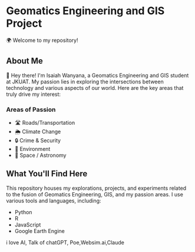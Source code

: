 # Geomatics Engineering and GIS Project

🌍 Welcome to my repository!

## About Me
👋 Hey there! I'm Isaiah Wanyana, a Geomatics Engineering and GIS student at JKUAT. My passion lies in exploring the intersections between technology and various aspects of our world. Here are the key areas that truly drive my interest:

### Areas of Passion
- 🛣️ Roads/Transportation
- 🌦️ Climate Change
- 🔒 Crime & Security
- 🌿 Environment
- 🚀 Space / Astronomy

## What You'll Find Here
This repository houses my explorations, projects, and experiments related to the fusion of Geomatics Engineering, GIS, and my passion areas. I use various tools and languages, including:
-  Python
-  R
-  JavaScript
- Google Earth Engine 

i love AI, Talk of chatGPT, Poe,Websim.ai,Claude
<!---
PrinceAlwish/PrinceAlwish is a ✨ special ✨ repository because its `README.md` (this file) appears on your GitHub profile.
You can click the Preview link to take a look at your changes.

AmeisenLAB
--->
